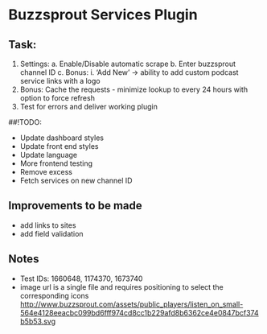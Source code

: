 # Buzzsprout Services Plugin

## Task:
  1. Settings:
		a. Enable/Disable automatic scrape
		b. Enter buzzsprout channel ID
		c. Bonus: i. ‘Add New’ -> ability to add custom podcast service links with a logo
  2. Bonus: Cache the requests - minimize lookup to every 24 hours with option to force refresh
  3. Test for errors and deliver working plugin

##!TODO:
 * Update dashboard styles
 * Update front end styles
 * Update language
 * More frontend testing
 * Remove excess
 * Fetch services on new channel ID
 
 


## Improvements to be made
 * add links to sites
 * add field validation
  
## Notes  
  * Test IDs: 1660648, 1174370, 1673740
  * image url is a single file and requires positioning to select the corresponding icons
   http://www.buzzsprout.com/assets/public_players/listen_on_small-564e4128eeacbc099bd6fff974cd8cc1b229afd8b6362ce4e0847bcf374b5b53.svg



